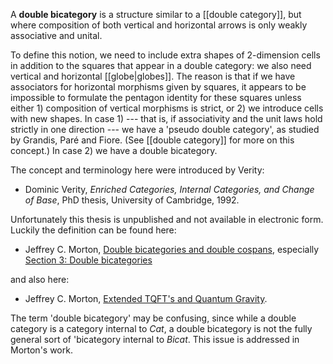A **double bicategory** is a structure similar to a [[double category]], but where composition of both vertical and horizontal arrows is only weakly associative and unital.  

To define this notion, we need to include extra shapes of 2-dimension cells in addition to the squares that appear in a double category: we also need vertical and horizontal [[globe|globes]].  The reason is that if we have associators for horizontal morphisms given
by squares, it appears to be impossible to formulate the pentagon identity for these squares unless either 1) composition of vertical morphisms is strict, or 2) we introduce cells with new shapes.  In case 1) --- that is, if associativity and the unit laws hold strictly in one direction --- we have a 'pseudo double category', as studied by Grandis, Par&#233; and Fiore.  (See [[double category]] for more on this concept.)  In case 2) we have a double bicategory.

The concept and terminology here were introduced by Verity:

* Dominic Verity, _Enriched Categories, Internal Categories, and Change of Base_, PhD thesis, University of Cambridge, 1992.

Unfortunately this thesis is unpublished and not available in electronic form.  Luckily the definition can be found 
here:

* Jeffrey C. Morton, [Double bicategories and double cospans](http://arxiv.org/abs/math/0611930), especially [Section 3: Double bicategories](http://arxiv.org/PS_cache/math/pdf/0611/0611930v3.pdf#page=9)

and also here:

* Jeffrey C. Morton, [Extended TQFT's and Quantum Gravity](http://arxiv.org/abs/0710.0032).

The term 'double bicategory' may be confusing, since while a double category is a category internal to $Cat$, a double bicategory is not the fully general sort of 'bicategory internal to $Bicat$.  This issue is addressed in Morton's work.